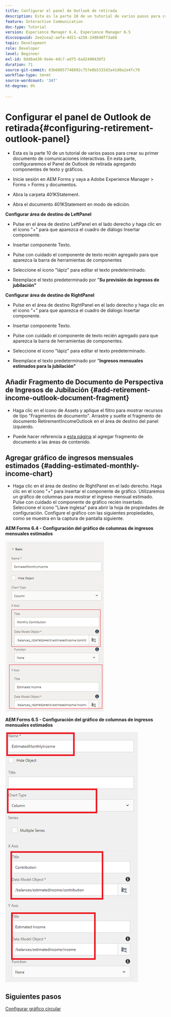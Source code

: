 ```yaml
---
title: Configurar el panel de Outlook de retirada
description: Esta es la parte 10 de un tutorial de varios pasos para crear su primer documento de comunicaciones interactivas. En esta parte, configuraremos el Panel de Outlook de retirada agregando componentes de texto y gráficos.
feature: Interactive Communication
doc-type: Tutorial
version: Experience Manager 6.4, Experience Manager 6.5
discoiquuid: 2ee2cea2-aefa-4d21-a258-248648f73a68
topic: Development
role: Developer
level: Beginner
exl-id: 0dd8a430-9a4e-4dc7-ad75-6ad2490430f2
duration: 71
source-git-commit: 03b68057748892c757e0b5315d3a41d0a2e4fc79
workflow-type: tm+mt
source-wordcount: '347'
ht-degree: 0%

---
```


# Configurar el panel de Outlook de retirada{#configuring-retirement-outlook-panel}

* Esta es la parte 10 de un tutorial de varios pasos para crear su primer documento de comunicaciones interactivas. En esta parte, configuraremos el Panel de Outlook de retirada agregando componentes de texto y gráficos.

* Inicie sesión en AEM Forms y vaya a Adobe Experience Manager > Forms > Forms y documentos.

* Abra la carpeta 401KStatement.

* Abra el documento 401KStatement en modo de edición.

**Configurar área de destino de LeftPanel**

* Pulse en el área de destino LeftPanel en el lado derecho y haga clic en el icono &quot;+&quot; para que aparezca el cuadro de diálogo Insertar componente.

* Insertar componente Texto.

* Pulse con cuidado el componente de texto recién agregado para que aparezca la barra de herramientas de componentes

* Seleccione el icono &quot;lápiz&quot; para editar el texto predeterminado.

* Reemplace el texto predeterminado por &quot;**Su previsión de ingresos de jubilación&quot;**

**Configurar área de destino de RightPanel**

* Pulse en el área de destino RightPanel en el lado derecho y haga clic en el icono &quot;+&quot; para que aparezca el cuadro de diálogo Insertar componente.

* Insertar componente Texto.

* Pulse con cuidado el componente de texto recién agregado para que aparezca la barra de herramientas de componentes.

* Seleccione el icono &quot;lápiz&quot; para editar el texto predeterminado.

* Reemplace el texto predeterminado por &quot;**Ingresos mensuales estimados para la jubilación&quot;**

## Añadir Fragmento de Documento de Perspectiva de Ingresos de Jubilación {#add-retirement-income-outlook-document-fragment}

* Haga clic en el icono de Assets y aplique el filtro para mostrar recursos de tipo &quot;Fragmentos de documento&quot;. Arrastre y suelte el fragmento de documento RetirementIncomeOutlook en el área de destino del panel izquierdo.

* Puede hacer referencia a [esta página](https://experienceleague.adobe.com/docs/experience-manager-learn/forms/ic-web-channel-tutorial/partseven.html) al agregar fragmento de documento a las áreas de contenido.

## Agregar gráfico de ingresos mensuales estimados {#adding-estimated-monthly-income-chart}

* Haga clic en el área de destino de RightPanel en el lado derecho. Haga clic en el icono &quot;+&quot; para insertar el componente de gráfico. Utilizaremos un gráfico de columnas para mostrar el ingreso mensual estimado. Pulse con cuidado el componente de gráfico recién insertado. Seleccione el icono &quot;Llave inglesa&quot; para abrir la hoja de propiedades de configuración. Configure el gráfico con las siguientes propiedades, como se muestra en la captura de pantalla siguiente.

**AEM Forms 6.4 - Configuración del gráfico de columnas de ingresos mensuales estimados**

![formulario64](assets/estimatedmonthlyincomechart.png)

**AEM Forms 6.5 - Configuración del gráfico de columnas de ingresos mensuales estimados**

![forms65](assets/estimatedmonthlyincomechart65.PNG)

## Siguientes pasos

[Configurar gráfico circular](./parteleven.md)
